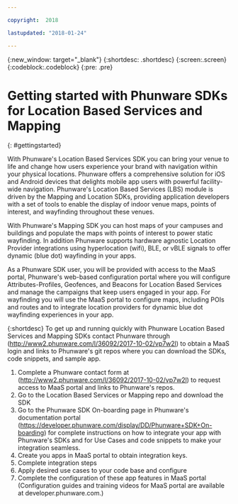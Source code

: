 ```yaml
---

copyright:  2018

lastupdated: "2018-01-24"

---
```


{:new_window: target="_blank"}
{:shortdesc: .shortdesc}
{:screen:.screen}
{:codeblock:.codeblock}
{:pre: .pre}

<!-- This template is for getting started with a Bluemix service. It is a task template intended to document productive use of the service. It is not intended for discovery and conceptual information.  -->

<!-- The name of this file should remain index.md.
Please delete out content examples and coding that you are not using for your service. -->

# Getting started with Phunware SDKs for Location Based Services and Mapping
{: #gettingstarted}
<!-- Provide an appropriate ID above -->

<!-- Short description: REQUIRED -->

With Phunware's Location Based Services SDK you can bring your venue to life and change how users experience your brand with navigation within your physical locations. Phunware offers a comprehensive solution for iOS and Android devices that delights mobile app users with powerful facility-wide navigation. Phunware's Location Based Services (LBS) module is driven by the Mapping and Location SDKs, providing application developers with a set of tools to enable the display of indoor venue maps, points of interest, and wayfinding throughout these venues.

With Phunware's Mapping SDK you can host maps of your campuses and buildings and populate the maps with points of interest to power static wayfinding. In addition Phunware supports hardware agnostic Location Provider integrations using hyperlocation (wifi), BLE, or vBLE signals to offer dynamic (blue dot) wayfinding in your apps.

As a Phunware SDK user, you will be provided with access to the MaaS portal, Phunware's web-based configuration portal where you will configure Attributes-Profiles, Geofences, and Beacons for Location Based Services and manage the campaigns that keep users engaged in your app. For wayfinding you will use the MaaS portal to configure maps, including POIs and routes and to integrate location providers for dynamic blue dot wayfinding experiences in your app.

{:shortdesc} 
To get up and running quickly with Phunware Location Based Services and Mapping SDKs contact Phunware through (http://www2.phunware.com/l/36092/2017-10-02/vp7w2l) to obtain a MaaS login and links to Phunware's git repos where you can download the SDKs, code snippets, and sample app. 

1. Complete a Phunware contact form at (http://www2.phunware.com/l/36092/2017-10-02/vp7w2l) to request access to MaaS portal and links to Phunware's repos.
2. Go to the Location Based Services or Mapping repo and download the SDK 
3. Go to the Phunware SDK On-boarding page in Phunware's documentation portal (https://developer.phunware.com/display/DD/Phunware+SDK+On-boarding) for complete instructions on how to integrate your app with Phunware's SDKs and for Use Cases and code snippets to make your integration seamless.
4. Create you apps in MaaS portal to obtain integration keys.
5. Complete integration steps
6. Apply desired use cases to your code base and configure
7. Complete the configuration of these app features in MaaS portal (Configuration guides and training videos for MaaS portal are available at developer.phunware.com.)

<!-- If overview content is required, do not include it here. Put it in a separate "## About" section below the task section. -->

<!-- Task section: REQUIRED
The task section includes steps to integrate the service into the app.  
- With task-based, technical information, reduce the conversational style in favor of succinct and direct instructions.
- DO include the basic, most-common-use scenario steps to use the service or integrate it into the app. 
- DO NOT include steps to add the service from the Bluemix catalog; we assume that the user already took steps in the UI to add the service. 
- DO include code snippets in all languages that can be copied, as well as VCAP service info.  
- For additional tasks like configuring, managing, etc., add a task section (## Gerund_task_title) below the task section or "About" section if used. Use a task title such as "Configuring x", "Administering y", "Managing z". -->

<!-- You can include an optional prerequisites paragraph for any prerequisites to be met before integrating the service. For example: -->


<!-- Include a sentence to briefly introduce the steps. Examples: -->






<!-- Use ordered list markup for the step section. For code examples: 
- use three backticks ahead of and after the example (```)
- For copyable code snippet, multi-line, include {: codeblock} following the last set of backticks. A copy button will display in framework in output.
- For copyable command, single line, include {: pre} following the last set of backticks. When displayed, it will show "$" at the beginning of the command example and a copy button, but the copy button will include just the command example.
- For non-copyable output snippet, include {: screen} following the last set of backticks.
 -->


<!-- Related links section: still REQUIRED but moved to toc file (in your same folder).  Edit there.
-->